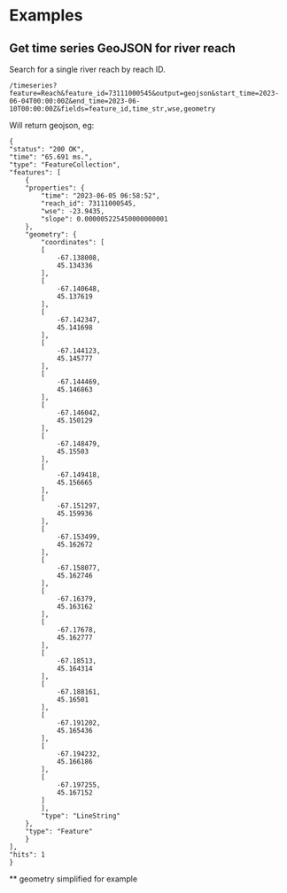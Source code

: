 # Examples

## Get time series GeoJSON for river reach

Search for a single river reach by reach ID.

    /timeseries?feature=Reach&feature_id=73111000545&output=geojson&start_time=2023-06-04T00:00:00Z&end_time=2023-06-10T00:00:00Z&fields=feature_id,time_str,wse,geometry

Will return geojson, eg:

    {
    "status": "200 OK",
    "time": "65.691 ms.",
    "type": "FeatureCollection",
    "features": [
        {
        "properties": {
            "time": "2023-06-05 06:58:52",
            "reach_id": 73111000545,
            "wse": -23.9435,
            "slope": 0.000005225450000000001
        },
        "geometry": {
            "coordinates": [
            [
                -67.138008,
                45.134336
            ],
            [
                -67.140648,
                45.137619
            ],
            [
                -67.142347,
                45.141698
            ],
            [
                -67.144123,
                45.145777
            ],
            [
                -67.144469,
                45.146863
            ],
            [
                -67.146042,
                45.150129
            ],
            [
                -67.148479,
                45.15503
            ],
            [
                -67.149418,
                45.156665
            ],
            [
                -67.151297,
                45.159936
            ],
            [
                -67.153499,
                45.162672
            ],
            [
                -67.158077,
                45.162746
            ],
            [
                -67.16379,
                45.163162
            ],
            [
                -67.17678,
                45.162777
            ],
            [
                -67.18513,
                45.164314
            ],
            [
                -67.188161,
                45.16501
            ],
            [
                -67.191202,
                45.165436
            ],
            [
                -67.194232,
                45.166186
            ],
            [
                -67.197255,
                45.167152
            ]
            ],
            "type": "LineString"
        },
        "type": "Feature"
        }
    ],
    "hits": 1
    }

** geometry simplified for example
